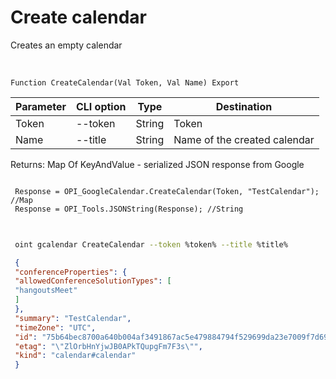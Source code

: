 ﻿---
sidebar_position: 1
---

# Create calendar
 Creates an empty calendar


<br/>


`Function CreateCalendar(Val Token, Val Name) Export`

 | Parameter | CLI option | Type | Destination |
 |-|-|-|-|
 | Token | --token | String | Token |
 | Name | --title | String | Name of the created calendar |

 
 Returns: Map Of KeyAndValue - serialized JSON response from Google





```bsl title="Code example"
 
 Response = OPI_GoogleCalendar.CreateCalendar(Token, "TestCalendar"); //Map
 Response = OPI_Tools.JSONString(Response); //String
 
```
	


```sh title="CLI command example"
 
 oint gcalendar CreateCalendar --token %token% --title %title%

```

```json title="Result"
 {
 "conferenceProperties": {
 "allowedConferenceSolutionTypes": [
 "hangoutsMeet"
 ]
 },
 "summary": "TestCalendar",
 "timeZone": "UTC",
 "id": "75b64bec8700a640b004af3491867ac5e479884794f529699da23e7009f7d691@group.calendar.google.com",
 "etag": "\"ZlOrbHnYjwJB0APkTQupgFm7F3s\"",
 "kind": "calendar#calendar"
 }
```
